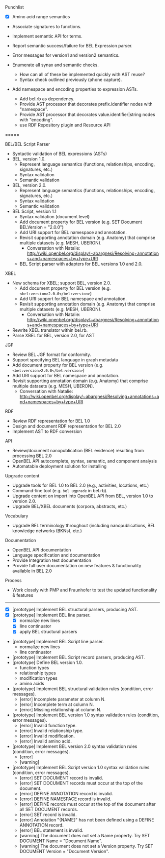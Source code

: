 Punchlist
- [x] Amino acid range semantics
- Associate signatures to functions.
- Implement semantic API for terms.
- Report semantic success/failure for BEL Expression parser.
- Error messages for version1 and version2 semantics.

- Enumerate all synax and semantic checks.
  - How can all of these be implemented quickly with AST reuse?
  - Syntax check outlined previously (phone capture).

- Add namespace and encoding properties to expression ASTs.
  - Add bel.rb as dependency.
  - Provide AST processor that decorates prefix.identifier nodes with "namespace".
  - Provide AST processor that decorates value.identifier|string nodes with "encoding".
  - use RDF Repository plugin and Resource API


=====

BEL/BEL Script Parser
- Syntactic validation of BEL expressions (ASTs)
- BEL, version 1.0.
  * Represent language semantics (functions, relationships, encoding, signatures, etc.)
  * Syntax validation
  * Semantic validation
- BEL, version 2.0.
  * Represent language semantics (functions, relationships, encoding, signatures, etc.)
  * Syntax validation
  * Semantic validation
- BEL Script, version 1.1
  * Syntax validation (document level)
  * Add document property for BEL version (e.g. SET Document BELVersion = "2.0.0")
  * Add URI support for BEL namespace and annotation.
  * Revisit supporting annotation domain (e.g. Anatomy) that comprise multiple datasets (e.g. MESH, UBERON).
    - Conversation with Natalie: http://wiki.openbel.org/display/~abargnesi/Resolving+annotations+and+namespaces+by+type+URI
  * BEL Script parser with adapters for BEL versions 1.0 and 2.0.

XBEL
- New schema for XBEL; support BEL, version 2.0.
  * Add document property for BEL version (e.g. `<bel:version>2.0.0</bel:version>`)
  * Add URI support for BEL namespace and annotation.
  * Revisit supporting annotation domain (e.g. Anatomy) that comprise multiple datasets (e.g. MESH, UBERON).
    - Conversation with Natalie: http://wiki.openbel.org/display/~abargnesi/Resolving+annotations+and+namespaces+by+type+URI
- Rewrite XBEL translator within bel.rb.
- Parse XBEL for BEL, version 2.0, for AST

JGF
- Review BEL JGF format for conformity.
- Support specifying BEL language in graph metadata
- Add document property for BEL version (e.g. `<bel:version>2.0.0</bel:version>`)
- Add URI support for BEL namespace and annotation.
- Revisit supporting annotation domain (e.g. Anatomy) that comprise multiple datasets (e.g. MESH, UBERON).
  * Conversation with Natalie: http://wiki.openbel.org/display/~abargnesi/Resolving+annotations+and+namespaces+by+type+URI

RDF
- Review RDF representation for BEL 1.0
- Design and document RDF representation for BEL 2.0
- Implement AST to RDF conversion

API
- Review/document nanopublication (BEL evidence) resulting from processing BEL 2.0
- OpenBEL API autocomplete, syntax, semantic, and component analysis
- Automatable deployment solution for installing

Upgrade content
- Upgrade tools for BEL 1.0 to BEL 2.0 (e.g., activities, locations, etc.)
- Command-line tool (e.g. `bel ugprade` in bel.rb).
- Upgrade content on import into OpenBEL API from BEL, version 1.0 to version 2.0.
- Upgrade BEL/XBEL documents (corpora, abstracts, etc.)

Vocabulary
- Upgrade BEL terminology throughout (including nanopublications, BEL knowledge networks (BKNs), etc.)

Documentation

- OpenBEL API documentation
- Language specification and documentation
- Provide Integration test documentation
- Provide full user documentation on new features & functionality available in BEL 2.0

Process

- Work closely with PMP and Fraunhofer to test the updated functionality & features

-----

- [x] [prototype] Implement BEL structural parsers, producing AST.
- [x] [prototype] Implement BEL line parser.
  - [x] normalize new lines
  - [x] line continuator
  - [x] apply BEL structural parsers
- [prototype] Implement BEL Script line parser.
  - normalize new lines
  - line continuator
- [prototype] Implement BEL Script record parsers, producing AST.
- [prototype] Define BEL version 1.0.
  - function types
  - relationship types
  - modification types
  - amino acids
- [prototype] Implement BEL structural validation rules (condition, error messages).
  - [error] Incomplete parameter at column N.
  - [error] Incomplete term at column N.
  - [error] Missing relationship at column N.
- [prototype] Implement BEL version 1.0 syntax validation rules (condition, error messages).
  - [error] Invalid function type.
  - [error] Invalid relationship type.
  - [error] Invalid modification.
  - [error] Invalid amino acid.
- [prototype] Implement BEL version 2.0 syntax validation rules (condition, error messages).
  - [error]
  - [warning]
- [prototype] Implement BEL Script version 1.0 syntax validation rules (condition, error messages).
  - [error]   SET DOCUMENT record is invalid.
  - [error]   SET DOCUMENT records must occur at the top of the document.
  - [error]   DEFINE ANNOTATION record is invalid.
  - [error]   DEFINE NAMESPACE record is invalid.
  - [error]   DEFINE records must occur at the top of the document after all SET DOCUMENT records.
  - [error]   SET record is invalid.
  - [error]   Annotation "{NAME}" has not been defined using a DEFINE ANNOTATION record.
  - [error]   BEL statement is invalid.
  - [warning] The document does not set a Name property. Try SET DOCUMENT Name = "Document Name".
  - [warning] The document does not set a Version property. Try SET DOCUMENT Version = "Document Version".
